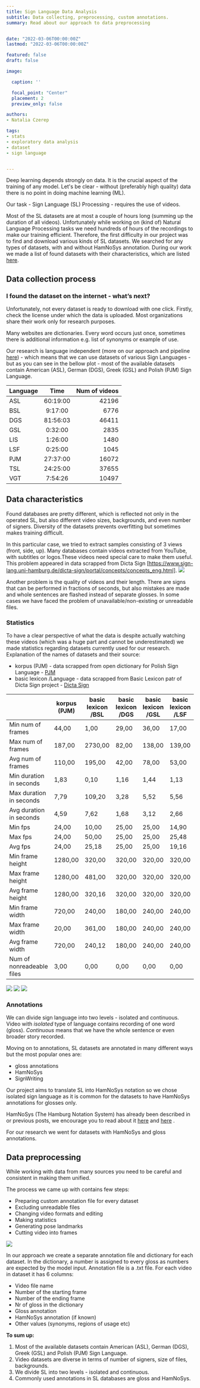 ```yaml
---
title: Sign Language Data Analysis
subtitle: Data collecting, preprocessing, custom annotations.
summary: Read about our approach to data preprocessing


date: "2022-03-06T00:00:00Z"
lastmod: "2022-03-06T00:00:00Z"

featured: false
draft: false

image:

  caption: ''

  focal_point: "Center"
  placement: 2
  preview_only: false

authors:
- Natalia Czerep

tags:
- stats
- exploratory data analysis
- dataset
- sign language


---
```


Deep learning depends strongly on data. It is the crucial aspect of the training of any model. Let's be clear - without (preferably high quality) data there is no point in doing machine learning (ML).

Our task - Sign Language (SL) Processing - requires the use of videos. 

Most of the SL datasets are at most a couple of hours long (summing up the duration of all videos). Unfortunately while working on (kind of) Natural Language Processing tasks we need hundreds of hours of the recordings to make our training efficient. Therefore, the first difficulty in our project was to find and download various kinds of SL datasets. We searched for any types of datasets, with and without HamNoSys annotation. During our work we made a list of found datasets with their characteristics, which are listed [here]([https://github.com/hearai/sign-language-review](https://github.com/hearai/sign-language-review)). 

## Data collection process

### I found the dataset on the internet - what’s next?

Unfortunately, not every dataset is ready to download with one click. Firstly, check the license under which the data is uploaded. Most organizations share their work only for research purposes.

Many websites are dictionaries. Every word occurs just once, sometimes there is additional information e.g. list of synonyms or example of use.

Our research is language independent (more on our approach and pipeline [here](https://www.hearai.pl/post/10-pipeline/)) - which means that we can use datasets of various Sign Languages - but as you can see in the bellow plot - most of the available datasets  contain American (ASL), German (DGS), Greek (GSL) and Polish (PJM) Sign Language. 

| Language |	Time |	Num of videos |	
| ------------- |:-------------:| -----:|
| ASL |	60:19:00 | 42196 |			
| BSL	| 9:17:00 |	6776	|		
| DGS |	81:56:03 |	46411	|		
| GSL |	0:32:00	| 2835	|	
| LIS |	1:26:00	| 1480	|
| LSF	| 0:25:00	| 1045	|
| PJM	| 27:37:00 |	16072	|	
| TSL |	24:25:00 | 37655	|	
| VGT |	7:54:26 |	10497	|	


## Data characteristics

Found databases are pretty different, which is reflected not only in the operated SL, but also different video sizes, backgrounds, and even number of signers. Diversity of the datasets prevents overfitting but sometimes makes training difficult.

In this particular case, we tried to extract samples consisting of 3 views (front, side, up). Many databases contain videos extracted from YouTube, with subtitles or logos.These videos need special care to make them useful. This problem appeared in data scrapped from Dicta Sign [https://www.sign-lang.uni-hamburg.de/dicta-sign/portal/concepts/concepts_eng.html].
![](3_to_1.jpg)

Another problem is the quality of videos and their length. There are signs that can be  performed in fractions of seconds, but also mistakes are made and whole sentences are flashed instead of separate glosses. In some cases we have faced the problem of unavailable/non-existing or unreadable files. 



### Statistics 

To have a clear perspective of what the data is despite actually watching these videos (which was a huge part and cannot be underestimated)  we made statistics regarding datasets currently used for our research. 
Explanation of the names of datasets and their source:
* korpus (PJM) - data scrapped from open dictionary for Polish Sign Language - [PJM](https://www.slownikpjm.uw.edu.pl/)
* basic lexicon /Language - data scrapped from Basic Lexicon patr of Dicta Sign project - [Dicta Sign](https://www.sign-lang.uni-hamburg.de/dicta-sign/portal/concepts/concepts_eng.html)


|                           |  korpus (PJM) |  basic lexicon /BSL |  basic lexicon /DGS |  basic lexicon /GSL |  basic lexicon /LSF |
| ------------------------- | --------------------- | ------------------- | ------------------- | ------------------- | ------------------- |
| Min num of frames         | 44,00                 | 1,00                | 29,00               | 36,00               | 17,00               |
| Max num of frames         | 187,00                | 2730,00             | 82,00               | 138,00              | 139,00              |
| Avg num of frames         | 110,00                | 195,00              | 42,00               | 78,00               | 53,00               |
| Min duration in seconds   | 1,83                  | 0,10                | 1,16                | 1,44                | 1,13                |
| Max duration in seconds   | 7,79                  | 109,20              | 3,28                | 5,52                | 5,56                |
| Avg duration in seconds   | 4,59                  | 7,62                | 1,68                | 3,12                | 2,66                |
| Min fps                  | 24,00                 | 10,00               | 25,00               | 25,00               | 14,90               |
| Max fps                   | 24,00                 | 50,00               | 25,00               | 25,00               | 25,48               |
| Avg fps                   | 24,00                 | 25,18               | 25,00               | 25,00               | 19,16               |
| Min frame height          | 1280,00               | 320,00              | 320,00              | 320,00              | 320,00              |
| Max frame height          | 1280,00               | 481,00              | 320,00              | 320,00              | 320,00              |
| Avg frame height          | 1280,00               | 320,16              | 320,00              | 320,00              | 320,00              |
| Min frame width           | 720,00                | 240,00              | 180,00              | 240,00              | 240,00              |
| Max frame width           | 20,00                 | 361,00              | 180,00              | 240,00              | 240,00              |
| Avg frame width           | 720,00                | 240,12              | 180,00              | 240,00              | 240,00              |
| Num of nonreadeable files | 3,00                  | 0,00                | 0,00                | 0,00                | 0,00                |

![](fig1.jpg)
![](fig2.jpg)
![](fig3.jpg)

### Annotations

We can divide sign language into two levels - isolated and continuous. Video with _isolated_ type of language contains recording of one word (gloss). _Continuous_ means  that we have the whole sentence or even broader story recorded. 

Moving on to annotations, SL datasets are annotated in many different ways but the most popular ones are: 

* gloss annotations
* HamNoSys
* SignWriting

Our project aims to translate SL into HamNoSys notation so we chose isolated sign language as it is common for the datasets to have HamNoSys annotations for glosses only. 

HamNoSys (The Hamburg Notation System) has already been described in or previous posts,  we encourage you to read about it  [here](https://www.hearai.pl/post/4-hamnosys/)  and [here]([https://www.hearai.pl/post/5-hamnosys2/](https://www.hearai.pl/post/5-hamnosys2/)) .

For our research we went for datasets with HamNoSys and gloss annotations.

## Data preprocessing

While  working with data from many sources you need to be careful and consistent in making them unified.

The process we came up with  contains few steps:
 
* Preparing custom annotation file for every dataset
* Excluding unreadable files
* Changing video formats and editing 
* Making statistics 
* Generating pose landmarks
* Cutting video into frames 

![](custom_annotations.jpg)

In our approach we create a separate annotation file and dictionary for each dataset. In the dictionary, a number is assigned to every gloss as numbers are expected by the model input. Annotation file is a  .txt file. 
For each video in dataset it has 6 columns:

* Video file name
* Number of the starting frame
* Number of the ending frame
* Nr of gloss in the dictionary
* Gloss annotation
* HamNoSys annotation (if known)
* Other values (synonyms, regions of usage etc)

**To sum up:**

1. Most of the available datasets  contain American (ASL), German (DGS), Greek (GSL) and Polish (PJM) Sign Language.
2. Video datasets are diverse in terms of number of signers, size of files, backgrounds.
3. We divide SL into two levels - isolated and continuous.
4. Commonly used annotations in SL databases are gloss and HamNoSys.
